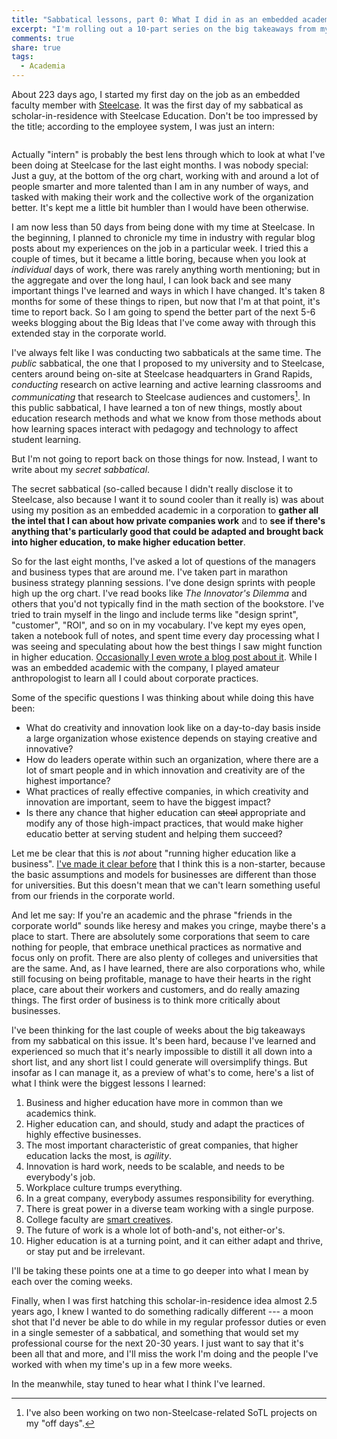 ```yaml
---
title: "Sabbatical lessons, part 0: What I did in as an embedded academic"
excerpt: "I'm rolling out a 10-part series on the big takeaways from my sabbatical at Steelcase this year. This post sets this series up and gives a summary."
comments: true
share: true
tags:
  - Academia 
---
```


About 223 days ago, I started my first day on the job as an embedded faculty member with [Steelcase](http://steelcase.com). It was the first day of my sabbatical as scholar-in-residence with Steelcase Education. Don't be too impressed by the title; according to the employee system, I was just an intern:

<img src="{{ site.url }}{{ site.baseurl }}/assets/images/Steelcase-intern-photo.png" alt="" class="full">

Actually "intern" is probably the best lens through which to look at what I've been doing at Steelcase for the last eight months. I was nobody special: Just a guy, at the bottom of the org chart, working with and around a lot of people smarter and more talented than I am in any number of ways, and tasked with making their work and the collective work of the organization better. It's kept me a little bit humbler than I would have been otherwise. 

I am now less than 50 days from being done with my time at Steelcase. In the beginning, I planned to chronicle my time in industry with regular blog posts about my experiences on the job in a particular week. I tried this a couple of times, but it became a little boring, because when you look at _individual_ days of work, there was rarely anything worth mentioning; but in the aggregate and over the long haul, I can look back and see many important things I've learned and ways in which I have changed. It's taken 8 months for some of these things to ripen, but now that I'm at that point, it's time to report back. So I am going to spend the better part of the next 5-6 weeks blogging about the Big Ideas that I've come away with through this extended stay in the corporate world. 

I've always felt like I was conducting two sabbaticals at the same time. The _public_ sabbatical, the one that I proposed to my university and to Steelcase, centers around being on-site at Steelcase headquarters in Grand Rapids, _conducting_ research on active learning and active learning classrooms and _communicating_ that research to Steelcase audiences and customers[^1]. In this public sabbatical, I have learned a ton of new things, mostly about education research methods and what we know from those methods about how learning spaces interact with pedagogy and technology to affect student learning. 

[^1]: I've also been working on two non-Steelcase-related SoTL projects on my "off days". 

But I'm not going to report back on those things for now. Instead, I want to write about my _secret sabbatical_. 

The secret sabbatical (so-called because I didn't really disclose it to Steelcase, also because I want it to sound cooler than it really is) was about using my position as an embedded academic in a corporation to **gather all the intel that I can about how private companies work** and to **see if there's anything that's particularly good that could be adapted and brought back into higher education, to make higher education better**. 

So for the last eight months, I've asked a lot of questions of the managers and business types that are around me. I've taken part in marathon business strategy planning sessions. I've done design sprints with people high up the org chart. I've read books like _The Innovator's Dilemma_ and others that you'd not typically find in the math section of the bookstore. I've tried to train myself in the lingo and include terms like "design sprint", "customer", "ROI", and so on in my vocabulary. I've kept my eyes open, taken a notebook full of notes, and spent time every day processing what I was seeing and speculating about how the best things I saw might function in higher education. [Occasionally I even wrote a blog post about it](http://rtalbert.org/three-things-higher-ed-corporations/). While I was an embedded academic with the company, I played amateur anthropologist to learn all I could about corporate practices. 

Some of the specific questions I was thinking about while doing this have been: 

- What do creativity and innovation look like on a day-to-day basis inside a large organization whose existence depends on staying creative and innovative? 
- How do leaders operate within such an organization, where there are a lot of smart people and in which innovation and creativity are of the highest importance? 
- What practices of really effective companies, in which creativity and innovation are important, seem to have the biggest impact? 
- Is there any chance that higher education can ~~steal~~ appropriate and modify any of those high-impact practices, that would make higher educatio better at serving student and helping them succeed?

Let me be clear that this is _not_ about "running higher education like a business". [I've made it clear before](http://rtalbert.org/three-things-higher-ed-corporations/) that I think this is a non-starter, because the basic assumptions and models for businesses are different than those for universities. But this doesn't mean that we can't learn something useful from our friends in the corporate world. 

And let me say: If you're an academic and the phrase "friends in the corporate world" sounds like heresy and makes you cringe, maybe there's a place to start. There are absolutely some corporations that seem to care nothing for people, that embrace unethical practices as normative and focus only on profit. There are also plenty of colleges and universities that are the same. And, as I have learned, there are also corporations who, while still focusing on being profitable, manage to have their hearts in the right place, care about their workers and customers, and do really amazing things. The first order of business is to think more critically about businesses. 

I've been thinking for the last couple of weeks about the big takeaways from my sabbatical on this issue. It's been hard, because I've learned and experienced so much that it's nearly impossible to distill it all down into a short list, and any short list I could generate will oversimplify things. But insofar as I can manage it, as a preview of what's to come, here's a list of what I think were the biggest lessons I learned: 

1. Business and higher education have more in common than we academics think. 
2. Higher education can, and should, study and adapt the practices of highly effective businesses. 
3. The most important characteristic of great companies, that higher education lacks the most, is _agility_. 
4. Innovation is hard work, needs to be scalable, and needs to be everybody's job.
5. Workplace culture trumps everything. 
6. In a great company, everybody assumes responsibility for everything. 
7. There is great power in a diverse team working with a single purpose. 
8. College faculty are [smart creatives](https://www.officevibe.com/blog/rise-smart-creative). 
9. The future of work is a whole lot of both-and's, not either-or's. 
10. Higher education is at a turning point, and it can either adapt and thrive, or stay put and be irrelevant. 

I'll be taking these points one at a time to go deeper into what I mean by each over the coming weeks.  

Finally, when I was first hatching this scholar-in-residence idea almost 2.5 years ago, I knew I wanted to do something radically different --- a moon shot that I'd never be able to do while in my regular professor duties or even in a single semester of a sabbatical, and something that would set my professional course for the next 20-30 years. I just want to say that it's been all that and more, and I'll miss the work I'm doing and the people I've worked with when my time's up in a few more weeks. 

In the meanwhile, stay tuned to hear what I think I've learned. 

<!--stackedit_data:
eyJoaXN0b3J5IjpbLTU0MDY3ODAwN119
-->